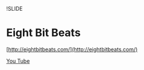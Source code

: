 !SLIDE 

# Eight Bit Beats
  
  [http://eightbitbeats.com/](http://eightbitbeats.com/)

  [You
  Tube](http://www.youtube.com/watch?v=QmtB9o4HBQU&feature=youtu.be)

